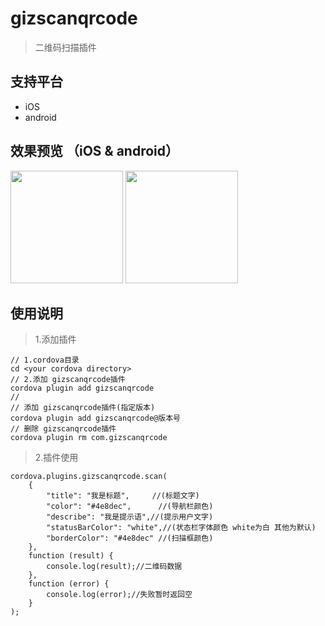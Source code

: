 # gizscanqrcode

> 二维码扫描插件

## 支持平台
* iOS
* android

## 效果预览 （iOS & android）
<img src="https://raw.githubusercontent.com/wiki/gizwits/cordova-gizwits-scan-qrcode/iOS1.jpg" width=180/> <img src="https://raw.githubusercontent.com/wiki/gizwits/cordova-gizwits-scan-qrcode/android1.png" width=180/>

## 使用说明

> 1.添加插件
```
// 1.cordova目录
cd <your cordova directory>
// 2.添加 gizscanqrcode插件
cordova plugin add gizscanqrcode
// 
// 添加 gizscanqrcode插件(指定版本)
cordova plugin add gizscanqrcode@版本号
// 删除 gizscanqrcode插件
cordova plugin rm com.gizscanqrcode
```

> 2.插件使用
```
cordova.plugins.gizscanqrcode.scan(
    {
        "title": "我是标题",     //(标题文字)
        "color": "#4e8dec",      //(导航栏颜色)
        "describe": "我是提示语",//(提示用户文字)
        "statusBarColor": "white",//(状态栏字体颜色 white为白 其他为默认)
        "borderColor": "#4e8dec" //(扫描框颜色)
    },
    function (result) {
        console.log(result);//二维码数据
    },
    function (error) {
        console.log(error);//失败暂时返回空
    }
);
```









